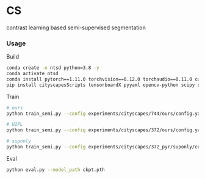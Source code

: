 # CS
contrast learning based semi-supervised segmentation

### Usage

Build

```bash
conda create -n ntsd python=3.8 -y
conda activate ntsd
conda install pytorch==1.11.0 torchvision==0.12.0 torchaudio==0.11.0 cudatoolkit=11.3 -c pytorch -y
pip install cityscapesScripts tensorboardX pyyaml opencv-python scipy scikit-image 
```

Train

```bash
# ours
python train_semi.py --config experiments/cityscapes/744/ours/config.yaml

# U2PL
python train_semi.py --config experiments/cityscapes/372/ours/config.yaml  # change contrastive method in the config file

# suponly
python train_semi.py --config experiments/cityscapes/372_pyr/suponly/config.yaml
```

Eval
```bash
python eval.py --model_path ckpt.pth
```

